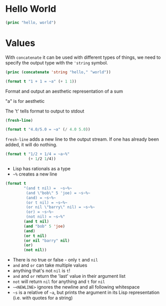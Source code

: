 # Hello World


```lisp
(princ "hello, world")
```

# Values

With `concatenate` it can be used with different types of things, we need to
specify the output type with the `'string` symbol.

```lisp
(princ (concatenate 'string "hello," "world"))
```

```lisp
(format t "1 + 1 = ~a" (+ 1 1))
```

Format and output an aesthetic representation of a sum

"a" is for aesthetic

The 't' tells format to output to stdout

```lisp
(fresh-line)

(format t "4.0/5.0 = ~a" (/ 4.0 5.0))
```

`fresh-line` adds a new line to the output stream. If one has already been
added, it will do nothing.


```lisp
(format t "1/2 + 1/4 = ~a~%"
          (+ 1/2 1/4))
```

- Lisp has rationals as a type
- `~%` creates a new line

```lisp
(format t
        "(and t nil) =  ~s~%~
         (and \"bob\" 5 'joe) = ~s~%~
         (and) = ~s~%~
         (or t nil) = ~s~%~
         (or nil \"barry\" nil) = ~s~%~
         (or) = ~s~%~
         (not nil) = ~s~%"
        (and t nil)
        (and "bob" 5 'joe)
        (and)
        (or t nil)
        (or nil "barry" nil)
        (or)
        (not nil))
```

- There is no true or false - only `t` and `nil`
- `and` and `or` can take multiple values
- anything that's not `nil` is `t`!
- `and` and `or` return the 'last' value in their argument list
- `not` will return `nil` for anything and `t` for `nil`
- `~<NEWLINE>` ignores the newline and all following whitespace
- `~s` is a relative of `~a`, but prints the argument in its Lisp representation
  (i.e. with quotes for a string)
